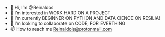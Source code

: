 - 👋 Hi, I’m @Reinaldos
- 👀 I’m interested in WORK HARD ON A PROJECT
- 🌱 I’m currently BEGINNER ON PYTHON AND DATA CIENCE ON RESILIA!
- 💞️ I’m looking to collaborate on CODE, FOR EVERTHING
- 📫 How to reach me Reinaldols@protonmail.com

<!---
Reinaldos/Reinaldos is a ✨ special ✨ repository because its `README.md` (this file) appears on your GitHub profile.
You can click the Preview link to take a look at your changes.
--->
